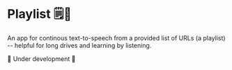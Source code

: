 # Playlist 🗒️💬
An app for continous text-to-speech from a provided list of URLs (a playlist) -- helpful for long drives and learning by listening.

🚧 Under development 🚧
